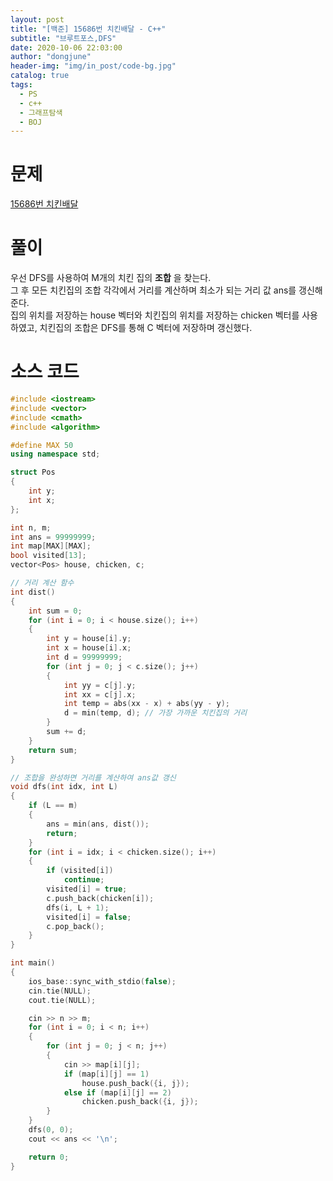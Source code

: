 ```yaml
---
layout: post
title: "[백준] 15686번 치킨배달 - C++"
subtitle: "브루트포스,DFS"
date: 2020-10-06 22:03:00
author: "dongjune"
header-img: "img/in_post/code-bg.jpg"
catalog: true
tags:
  - PS
  - c++
  - 그래프탐색
  - BOJ
---
```


# 문제

[15686번 치킨배달](https://www.acmicpc.net/problem/15686)

# 풀이

우선 DFS를 사용하여 M개의 치킨 집의 **조합** 을 찾는다.  
그 후 모든 치킨집의 조합 각각에서 거리를 계산하며 최소가 되는 거리 값 ans를 갱신해준다.  
집의 위치를 저장하는 house 벡터와 치킨집의 위치를 저장하는 chicken 벡터를 사용하였고, 치킨집의 조합은 DFS를 통해 C 벡터에 저장하며 갱신했다.

# 소스 코드

```c++
#include <iostream>
#include <vector>
#include <cmath>
#include <algorithm>

#define MAX 50
using namespace std;

struct Pos
{
    int y;
    int x;
};

int n, m;
int ans = 99999999;
int map[MAX][MAX];
bool visited[13];
vector<Pos> house, chicken, c;

// 거리 계산 함수
int dist()
{
    int sum = 0;
    for (int i = 0; i < house.size(); i++)
    {
        int y = house[i].y;
        int x = house[i].x;
        int d = 99999999;
        for (int j = 0; j < c.size(); j++)
        {
            int yy = c[j].y;
            int xx = c[j].x;
            int temp = abs(xx - x) + abs(yy - y);
            d = min(temp, d); // 가장 가까운 치킨집의 거리
        }
        sum += d;
    }
    return sum;
}

// 조합을 완성하면 거리를 계산하여 ans값 갱신
void dfs(int idx, int L)
{
    if (L == m)
    {
        ans = min(ans, dist());
        return;
    }
    for (int i = idx; i < chicken.size(); i++)
    {
        if (visited[i])
            continue;
        visited[i] = true;
        c.push_back(chicken[i]);
        dfs(i, L + 1);
        visited[i] = false;
        c.pop_back();
    }
}

int main()
{
    ios_base::sync_with_stdio(false);
    cin.tie(NULL);
    cout.tie(NULL);

    cin >> n >> m;
    for (int i = 0; i < n; i++)
    {
        for (int j = 0; j < n; j++)
        {
            cin >> map[i][j];
            if (map[i][j] == 1)
                house.push_back({i, j});
            else if (map[i][j] == 2)
                chicken.push_back({i, j});
        }
    }
    dfs(0, 0);
    cout << ans << '\n';

    return 0;
}
```

